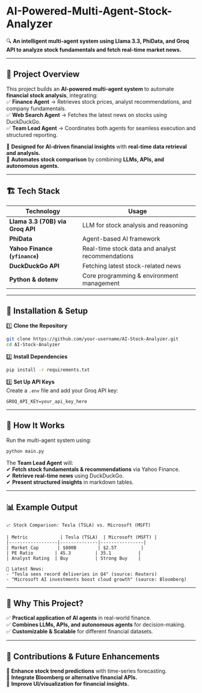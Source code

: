# AI-Powered-Multi-Agent-Stock-Analyzer
🔍 **An intelligent multi-agent system using Llama 3.3, PhiData, and Groq API to analyze stock fundamentals and fetch real-time market news.**

---

## 🚀 **Project Overview**
This project builds an **AI-powered multi-agent system** to automate **financial stock analysis**, integrating:  
✅ **Finance Agent** → Retrieves stock prices, analyst recommendations, and company fundamentals.  
✅ **Web Search Agent** → Fetches the latest news on stocks using DuckDuckGo.  
✅ **Team Lead Agent** → Coordinates both agents for seamless execution and structured reporting.  

🔹 **Designed for AI-driven financial insights** with **real-time data retrieval and analysis.**  
🔹 **Automates stock comparison** by combining **LLMs, APIs, and autonomous agents.**  

---

## 🏗️ **Tech Stack**
| **Technology**  | **Usage**  |
|---------------|----------|
| **Llama 3.3 (70B) via Groq API** | LLM for stock analysis and reasoning  |
| **PhiData** | Agent-based AI framework  |
| **Yahoo Finance (`yfinance`)** | Real-time stock data and analyst recommendations  |
| **DuckDuckGo API** | Fetching latest stock-related news  |
| **Python & dotenv** | Core programming & environment management  |

---

## 🔧 **Installation & Setup**
1️⃣ **Clone the Repository**  
```bash
git clone https://github.com/your-username/AI-Stock-Analyzer.git
cd AI-Stock-Analyzer
```
  
2️⃣ **Install Dependencies**  
```bash
pip install -r requirements.txt
```
  
3️⃣ **Set Up API Keys**  
Create a `.env` file and add your Groq API key:  
```plaintext
GROQ_API_KEY=your_api_key_here
```

---

## 🚀 **How It Works**
Run the multi-agent system using:  
```bash
python main.py
```
The **Team Lead Agent** will:  
✔ **Fetch stock fundamentals & recommendations** via Yahoo Finance.  
✔ **Retrieve real-time news** using DuckDuckGo.  
✔ **Present structured insights** in markdown tables.  

---

## 📊 **Example Output**
```
📈 Stock Comparison: Tesla (TSLA) vs. Microsoft (MSFT)

| Metric            | Tesla (TSLA)  | Microsoft (MSFT) |
|------------------|--------------|----------------|
| Market Cap       | $800B        | $2.5T         |
| PE Ratio        | 45.3         | 35.1          |
| Analyst Rating  | Buy          | Strong Buy    |

📰 Latest News:
- "Tesla sees record deliveries in Q4" (source: Reuters)
- "Microsoft AI investments boost cloud growth" (source: Bloomberg)
```

---

## 📌 **Why This Project?**
✅ **Practical application of AI agents** in real-world finance.  
✅ **Combines LLMs, APIs, and autonomous agents** for decision-making.  
✅ **Customizable & Scalable** for different financial datasets.  

---

## 🤝 **Contributions & Future Enhancements**
🔹 **Enhance stock trend predictions** with time-series forecasting.  
🔹 **Integrate Bloomberg or alternative financial APIs.**  
🔹 **Improve UI/visualization for financial insights.**  
